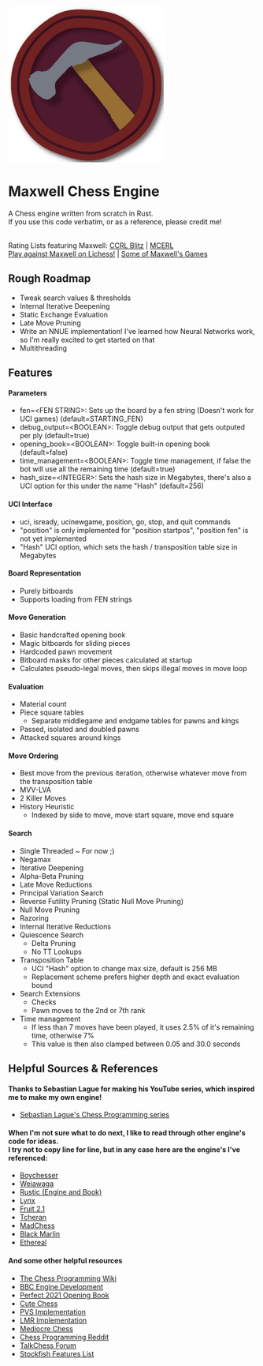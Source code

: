 ![](/icon/Maxwell_316x316.png)
# Maxwell Chess Engine
 A Chess engine written from scratch in Rust.<br>
 If you use this code verbatim, or as a reference, please credit me!<br><br>
 
 Rating Lists featuring Maxwell: [CCRL Blitz](https://computerchess.org.uk/ccrl/404/) | [MCERL](https://www.chessengeria.eu/mcerl)<br>
 [Play against Maxwell on Lichess!](https://lichess.org/@/MaxwellOnLC) | [Some of Maxwell's Games](https://www.chess.com/library/collections/maxwells-games-my-chess-engine-2FFU82NM4)

## Rough Roadmap
 - Tweak search values & thresholds
 - Internal Iterative Deepening
 - Static Exchange Evaluation
 - Late Move Pruning
 - Write an NNUE implementation! I've learned how Neural Networks work, so I'm really excited to get started on that
 - Multithreading

## Features
#### Parameters
 - fen=\<FEN STRING>: Sets up the board by a fen string (Doesn't work for UCI games) (default=STARTING_FEN)
 - debug_output=\<BOOLEAN>: Toggle debug output that gets outputed per ply (default=true)
 - opening_book=\<BOOLEAN>: Toggle built-in opening book (default=false)
 - time_management=\<BOOLEAN>: Toggle time management, if false the bot will use all the remaining time (default=true)
 - hash_size=\<INTEGER>: Sets the hash size in Megabytes, there's also a UCI option for this under the name "Hash" (default=256)
#### UCI Interface
 - uci, isready, ucinewgame, position, go, stop, and quit commands
 - "position" is only implemented for "position startpos", "position fen" is not yet implemented
 - "Hash" UCI option, which sets the hash / transposition table size in Megabytes
#### Board Representation
 - Purely bitboards
 - Supports loading from FEN strings
#### Move Generation
 - Basic handcrafted opening book
 - Magic bitboards for sliding pieces
 - Hardcoded pawn movement
 - Bitboard masks for other pieces calculated at startup
 - Calculates pseudo-legal moves, then skips illegal moves in move loop
#### Evaluation
 - Material count
 - Piece square tables
   - Separate middlegame and endgame tables for pawns and kings
 - Passed, isolated and doubled pawns
 - Attacked squares around kings
#### Move Ordering
 - Best move from the previous iteration, otherwise whatever move from the transposition table
 - MVV-LVA
 - 2 Killer Moves
 - History Heuristic
   - Indexed by side to move, move start square, move end square
#### Search
 - Single Threaded ~ For now ;)
 - Negamax
 - Iterative Deepening
 - Alpha-Beta Pruning
 - Late Move Reductions
 - Principal Variation Search
 - Reverse Futility Pruning (Static Null Move Pruning)
 - Null Move Pruning
 - Razoring
 - Internal Iterative Reductions
 - Quiescence Search
   - Delta Pruning
   - No TT Lookups
 - Transposition Table
   - UCI "Hash" option to change max size, default is 256 MB
   - Replacement scheme prefers higher depth and exact evaluation bound
 - Search Extensions
   - Checks
   - Pawn moves to the 2nd or 7th rank
 - Time management
   - If less than 7 moves have been played, it uses 2.5% of it's remaining time, otherwise 7%
   - This value is then also clamped between 0.05 and 30.0 seconds

## Helpful Sources & References
 #### Thanks to Sebastian Lague for making his YouTube series, which inspired me to make my own engine!
 - [Sebastian Lague's Chess Programming series](https://www.youtube.com/playlist?list=PLFt_AvWsXl0cvHyu32ajwh2qU1i6hl77c)

 #### When I'm not sure what to do next, I like to read through other engine's code for ideas. <br> I try not to copy line for line, but in any case here are the engine's I've referenced:
 - [Boychesser](https://github.com/analog-hors/Boychesser/)
 - [Weiawaga](https://github.com/Heiaha/Weiawaga/)
 - [Rustic (Engine and Book)](https://github.com/mvanthoor/rustic)
 - [Lynx](https://github.com/lynx-chess/Lynx/)
 - [Fruit 2.1](https://github.com/Warpten/Fruit-2.1/)
 - [Tcheran](https://github.com/jgilchrist/tcheran/)
 - [MadChess](https://github.com/ekmadsen/MadChess/)
 - [Black Marlin](https://github.com/jnlt3/blackmarlin/)
 - [Ethereal](https://github.com/AndyGrant/Ethereal/)

 #### And some other helpful resources
 - [The Chess Programming Wiki](https://www.chessprogramming.org/Main_Page)
 - [BBC Engine Development](https://www.youtube.com/playlist?list=PLmN0neTso3Jxh8ZIylk74JpwfiWNI76Cs)
 - [Perfect 2021 Opening Book](https://sites.google.com/site/computerschess/perfect-2021-books)
 - [Cute Chess](https://cutechess.com/)
 - [PVS Implementation](https://web.archive.org/web/20071030220825/http://www.brucemo.com/compchess/programming/pvs.htm)
 - [LMR Implementation](https://web.archive.org/web/20150212051846/http://www.glaurungchess.com/lmr.html)
 - [Mediocre Chess](https://mediocrechess.blogspot.com/)
 - [Chess Programming Reddit](https://www.reddit.com/r/chessprogramming/)
 - [TalkChess Forum](https://talkchess.com/forum3/index.php)
 - [Stockfish Features List](https://www.chessprogramming.org/Stockfish#Search)